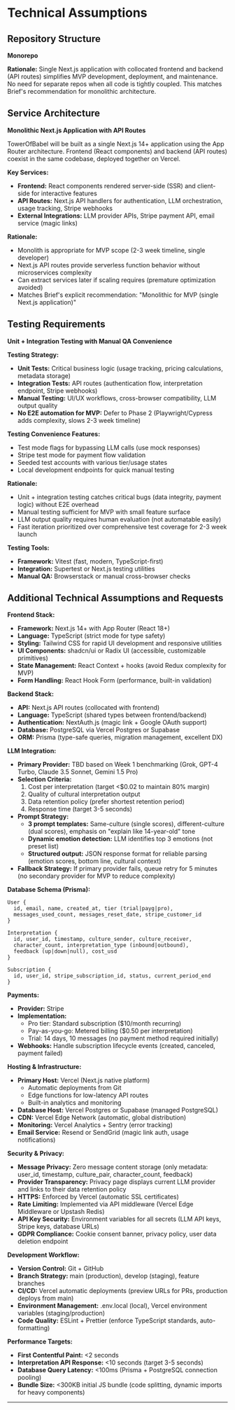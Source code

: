 # Technical Assumptions

## Repository Structure

**Monorepo**

**Rationale:** Single Next.js application with collocated frontend and backend (API routes) simplifies MVP development, deployment, and maintenance. No need for separate repos when all code is tightly coupled. This matches Brief's recommendation for monolithic architecture.

## Service Architecture

**Monolithic Next.js Application with API Routes**

TowerOfBabel will be built as a single Next.js 14+ application using the App Router architecture. Frontend (React components) and backend (API routes) coexist in the same codebase, deployed together on Vercel.

**Key Services:**
- **Frontend:** React components rendered server-side (SSR) and client-side for interactive features
- **API Routes:** Next.js API handlers for authentication, LLM orchestration, usage tracking, Stripe webhooks
- **External Integrations:** LLM provider APIs, Stripe payment API, email service (magic links)

**Rationale:**
- Monolith is appropriate for MVP scope (2-3 week timeline, single developer)
- Next.js API routes provide serverless function behavior without microservices complexity
- Can extract services later if scaling requires (premature optimization avoided)
- Matches Brief's explicit recommendation: "Monolithic for MVP (single Next.js application)"

## Testing Requirements

**Unit + Integration Testing with Manual QA Convenience**

**Testing Strategy:**
- **Unit Tests:** Critical business logic (usage tracking, pricing calculations, metadata storage)
- **Integration Tests:** API routes (authentication flow, interpretation endpoint, Stripe webhooks)
- **Manual Testing:** UI/UX workflows, cross-browser compatibility, LLM output quality
- **No E2E automation for MVP:** Defer to Phase 2 (Playwright/Cypress adds complexity, slows 2-3 week timeline)

**Testing Convenience Features:**
- Test mode flags for bypassing LLM calls (use mock responses)
- Stripe test mode for payment flow validation
- Seeded test accounts with various tier/usage states
- Local development endpoints for quick manual testing

**Rationale:**
- Unit + integration testing catches critical bugs (data integrity, payment logic) without E2E overhead
- Manual testing sufficient for MVP with small feature surface
- LLM output quality requires human evaluation (not automatable easily)
- Fast iteration prioritized over comprehensive test coverage for 2-3 week launch

**Testing Tools:**
- **Framework:** Vitest (fast, modern, TypeScript-first)
- **Integration:** Supertest or Next.js testing utilities
- **Manual QA:** Browserstack or manual cross-browser checks

## Additional Technical Assumptions and Requests

**Frontend Stack:**
- **Framework:** Next.js 14+ with App Router (React 18+)
- **Language:** TypeScript (strict mode for type safety)
- **Styling:** Tailwind CSS for rapid UI development and responsive utilities
- **UI Components:** shadcn/ui or Radix UI (accessible, customizable primitives)
- **State Management:** React Context + hooks (avoid Redux complexity for MVP)
- **Form Handling:** React Hook Form (performance, built-in validation)

**Backend Stack:**
- **API:** Next.js API routes (collocated with frontend)
- **Language:** TypeScript (shared types between frontend/backend)
- **Authentication:** NextAuth.js (magic link + Google OAuth support)
- **Database:** PostgreSQL via Vercel Postgres or Supabase
- **ORM:** Prisma (type-safe queries, migration management, excellent DX)

**LLM Integration:**
- **Primary Provider:** TBD based on Week 1 benchmarking (Grok, GPT-4 Turbo, Claude 3.5 Sonnet, Gemini 1.5 Pro)
- **Selection Criteria:**
  1. Cost per interpretation (target <$0.02 to maintain 80% margin)
  2. Quality of cultural interpretation output
  3. Data retention policy (prefer shortest retention period)
  4. Response time (target 3-5 seconds)
- **Prompt Strategy:**
  - **3 prompt templates:** Same-culture (single scores), different-culture (dual scores), emphasis on "explain like 14-year-old" tone
  - **Dynamic emotion detection:** LLM identifies top 3 emotions (not preset list)
  - **Structured output:** JSON response format for reliable parsing (emotion scores, bottom line, cultural context)
- **Fallback Strategy:** If primary provider fails, queue retry for 5 minutes (no secondary provider for MVP to reduce complexity)

**Database Schema (Prisma):**
```
User {
  id, email, name, created_at, tier (trial|payg|pro),
  messages_used_count, messages_reset_date, stripe_customer_id
}

Interpretation {
  id, user_id, timestamp, culture_sender, culture_receiver,
  character_count, interpretation_type (inbound|outbound),
  feedback (up|down|null), cost_usd
}

Subscription {
  id, user_id, stripe_subscription_id, status, current_period_end
}
```

**Payments:**
- **Provider:** Stripe
- **Implementation:**
  - Pro tier: Standard subscription ($10/month recurring)
  - Pay-as-you-go: Metered billing ($0.50 per interpretation)
  - Trial: 14 days, 10 messages (no payment method required initially)
- **Webhooks:** Handle subscription lifecycle events (created, canceled, payment failed)

**Hosting & Infrastructure:**
- **Primary Host:** Vercel (Next.js native platform)
  - Automatic deployments from Git
  - Edge functions for low-latency API routes
  - Built-in analytics and monitoring
- **Database Host:** Vercel Postgres or Supabase (managed PostgreSQL)
- **CDN:** Vercel Edge Network (automatic, global distribution)
- **Monitoring:** Vercel Analytics + Sentry (error tracking)
- **Email Service:** Resend or SendGrid (magic link auth, usage notifications)

**Security & Privacy:**
- **Message Privacy:** Zero message content storage (only metadata: user_id, timestamp, culture_pair, character_count, feedback)
- **Provider Transparency:** Privacy page displays current LLM provider and links to their data retention policy
- **HTTPS:** Enforced by Vercel (automatic SSL certificates)
- **Rate Limiting:** Implemented via API middleware (Vercel Edge Middleware or Upstash Redis)
- **API Key Security:** Environment variables for all secrets (LLM API keys, Stripe keys, database URLs)
- **GDPR Compliance:** Cookie consent banner, privacy policy, user data deletion endpoint

**Development Workflow:**
- **Version Control:** Git + GitHub
- **Branch Strategy:** main (production), develop (staging), feature branches
- **CI/CD:** Vercel automatic deployments (preview URLs for PRs, production deploys from main)
- **Environment Management:** .env.local (local), Vercel environment variables (staging/production)
- **Code Quality:** ESLint + Prettier (enforce TypeScript standards, auto-formatting)

**Performance Targets:**
- **First Contentful Paint:** <2 seconds
- **Interpretation API Response:** <10 seconds (target 3-5 seconds)
- **Database Query Latency:** <100ms (Prisma + PostgreSQL connection pooling)
- **Bundle Size:** <300KB initial JS bundle (code splitting, dynamic imports for heavy components)

---
